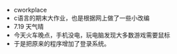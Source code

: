 <!--
 * @Author: your name
 * @Date: 2021-06-28 16:02:29
 * @LastEditTime: 2021-07-19 17:42:20
 * @LastEditors: Please set LastEditors
 * @Description: In User Settings Edit
 * @FilePath: \cworkplace\README.md
-->
 * cworkplace
 * c语言的期末大作业，也是根据网上做了一些小改编
 * 7.19 天气晴
 * 今天火车晚点，手机没电，玩电脑发现大多数游戏需要鼠标
 * 于是把原来的程序增加了登录系统。
